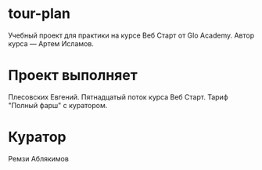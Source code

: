 # tour-plan
Учебный проект для практики на курсе Веб Старт от Glo Academy. Автор курса — Артем Исламов.
# Проект выполняет
Плесовских Евгений. Пятнадцатый поток курса Веб Старт. Тариф "Полный фарш" с куратором.
# Куратор
Ремзи Аблякимов
